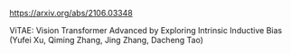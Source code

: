 https://arxiv.org/abs/2106.03348

ViTAE: Vision Transformer Advanced by Exploring Intrinsic Inductive Bias (Yufei Xu, Qiming Zhang, Jing Zhang, Dacheng Tao)